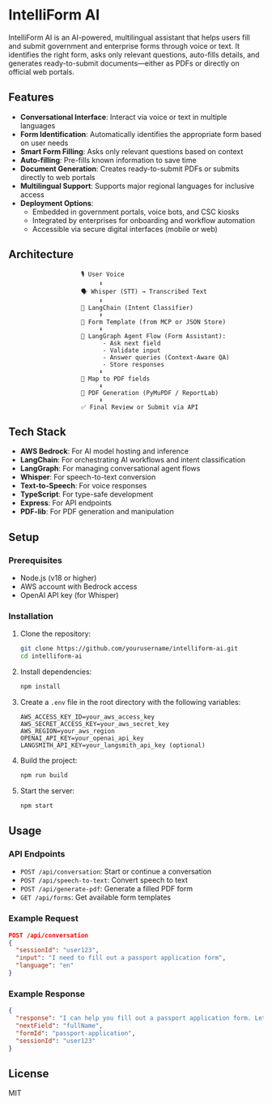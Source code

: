 # IntelliForm AI

IntelliForm AI is an AI-powered, multilingual assistant that helps users fill and submit government and enterprise forms through voice or text. It identifies the right form, asks only relevant questions, auto-fills details, and generates ready-to-submit documents—either as PDFs or directly on official web portals.

## Features

- **Conversational Interface**: Interact via voice or text in multiple languages
- **Form Identification**: Automatically identifies the appropriate form based on user needs
- **Smart Form Filling**: Asks only relevant questions based on context
- **Auto-filling**: Pre-fills known information to save time
- **Document Generation**: Creates ready-to-submit PDFs or submits directly to web portals
- **Multilingual Support**: Supports major regional languages for inclusive access
- **Deployment Options**:
  - Embedded in government portals, voice bots, and CSC kiosks
  - Integrated by enterprises for onboarding and workflow automation
  - Accessible via secure digital interfaces (mobile or web)

## Architecture

```
                    🎙️ User Voice
                         ⬇
                    🗣️ Whisper (STT) → Transcribed Text
                         ⬇
                    🧠 LangChain (Intent Classifier)
                         ⬇
                    📄 Form Template (from MCP or JSON Store)
                         ⬇
                    🔄 LangGraph Agent Flow (Form Assistant):
                          - Ask next field
                          - Validate input
                          - Answer queries (Context-Aware QA)
                          - Store responses
                         ⬇
                    🧩 Map to PDF fields
                         ⬇
                    🧾 PDF Generation (PyMuPDF / ReportLab)
                         ⬇
                    ✅ Final Review or Submit via API
```

## Tech Stack

- **AWS Bedrock**: For AI model hosting and inference
- **LangChain**: For orchestrating AI workflows and intent classification
- **LangGraph**: For managing conversational agent flows
- **Whisper**: For speech-to-text conversion
- **Text-to-Speech**: For voice responses
- **TypeScript**: For type-safe development
- **Express**: For API endpoints
- **PDF-lib**: For PDF generation and manipulation

## Setup

### Prerequisites

- Node.js (v18 or higher)
- AWS account with Bedrock access
- OpenAI API key (for Whisper)

### Installation

1. Clone the repository:
   ```bash
   git clone https://github.com/yourusername/intelliform-ai.git
   cd intelliform-ai
   ```

2. Install dependencies:
   ```bash
   npm install
   ```

3. Create a `.env` file in the root directory with the following variables:
   ```
   AWS_ACCESS_KEY_ID=your_aws_access_key
   AWS_SECRET_ACCESS_KEY=your_aws_secret_key
   AWS_REGION=your_aws_region
   OPENAI_API_KEY=your_openai_api_key
   LANGSMITH_API_KEY=your_langsmith_api_key (optional)
   ```

4. Build the project:
   ```bash
   npm run build
   ```

5. Start the server:
   ```bash
   npm start
   ```

## Usage

### API Endpoints

- `POST /api/conversation`: Start or continue a conversation
- `POST /api/speech-to-text`: Convert speech to text
- `POST /api/generate-pdf`: Generate a filled PDF form
- `GET /api/forms`: Get available form templates

### Example Request

```json
POST /api/conversation
{
  "sessionId": "user123",
  "input": "I need to fill out a passport application form",
  "language": "en"
}
```

### Example Response

```json
{
  "response": "I can help you fill out a passport application form. Let's start with your full name as it appears on your birth certificate.",
  "nextField": "fullName",
  "formId": "passport-application",
  "sessionId": "user123"
}
```

## License

MIT
